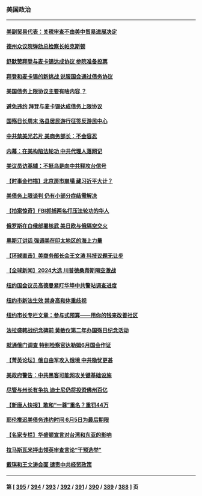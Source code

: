 ### 美国政治
---
#### [美副贸易代表：关税审查不由美中贸易进展决定](../../pages/ncid1078159/n14005451.md) 
#### [德州众议院弹劾总检察长帕克斯顿](../../pages/ncid1078159/n14005480.md) 
#### [舒默赞拜登与麦卡锡达成协议 参院准备投票](../../pages/ncid1078159/n14005463.md) 
#### [拜登和麦卡锡的新挑战 说服国会通过债务协议](../../pages/ncid1078159/n14005444.md) 
#### [美国债务上限协议主要有啥内容 ？](../../pages/ncid1078159/n14005341.md) 
#### [避免违约 拜登与麦卡锡达成债务上限协议](../../pages/ncid1078159/n14005111.md) 
#### [国殇日长周末 洛县居民游行征签反游民中心](../../pages/ncid1078159/n14005130.md) 
#### [中共禁美光芯片 美商务部长：不会容忍](../../pages/ncid1078159/n14005101.md) 
#### [内幕：在美构陷法轮功 中共代理人落网记](../../pages/ncid1078159/n14005083.md) 
#### [美议员访基辅：不挺乌是向中共释攻台信号](../../pages/ncid1078159/n14005081.md) 
#### [【时事金扫描】北京房市崩塌 藏习近平大计？](../../pages/ncid1078159/n14005071.md) 
#### [美债务上限谈判 仍有小部分症结需解决](../../pages/ncid1078159/n14005079.md) 
#### [【拍案惊奇】FBI抓捕两名打压法轮功的华人](../../pages/ncid1078159/n14005056.md) 
#### [俄罗斯在白俄部署核武 美日欧与俄隔空交火](../../pages/ncid1078159/n14005020.md) 
#### [奥斯汀讲话 强调美在印太地区的海上力量](../../pages/ncid1078159/n14005040.md) 
#### [【环球直击】美商务部长会王文涛 科技议题无让步](../../pages/ncid1078159/n14004753.md) 
#### [【全球新闻】2024大选 川普徳桑蒂斯隔空激战](../../pages/ncid1078159/n14004978.md) 
#### [纽约国会议员高德曼紧盯华埠中共警站调查进度](../../pages/ncid1078159/n14004888.md) 
#### [纽约市新法生效 禁身高和体重歧视](../../pages/ncid1078159/n14004903.md) 
#### [纽约市长专栏文章：参与式预算——用你的钱来改善社区](../../pages/ncid1078159/n14004844.md) 
#### [法拉盛韩战纪念碑前 黄敏仪第二年办国殇日纪念活动](../../pages/ncid1078159/n14004867.md) 
#### [就通俄门调查 特别检察官达勒姆6月国会作证](../../pages/ncid1078159/n14004793.md) 
#### [【菁英论坛】俄自由军攻入俄境 中共隐忧更甚](../../pages/ncid1078159/n14004760.md) 
#### [美政府警告：中共黑客可能网攻关键基础设施](../../pages/ncid1078159/n14004746.md) 
#### [尽管与州长有争执 迪士尼仍将投资佛州百亿](../../pages/ncid1078159/n14004757.md) 
#### [【新唐人快报】敢和“一尊”重名？重罚44万](../../pages/ncid1078159/n14004794.md) 
#### [耶伦推迟美债务违约时间 6月5日为最后期限](../../pages/ncid1078159/n14004776.md) 
#### [【名家专栏】华盛顿宣言对台湾和东亚的影响](../../pages/ncid1078159/n14003915.md) 
#### [拉马斯瓦米抨击领英审查言论“干预选举”](../../pages/ncid1078159/n14004755.md) 
#### [戴琪和王文涛会面 谴责中共经贸政策](../../pages/ncid1078159/n14004729.md) 

---
#### 第 [ [395](./395.md) / [394](./394.md) / [393](./393.md) / [392](./392.md) / [391](./391.md) / [390](./390.md) / [389](./389.md) / [388](./388.md) ] 页
